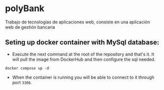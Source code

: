 # polyBank
Trabajo de tecnologías de aplicaciones web, consiste en una aplicación web de gestión bancaria

## Seting up docker container with MySql database:
- Execute the next command at the root of the repository and that's it. It will pull the image from DockerHub and then configure the sql needed.

```
docker compose up -d
```

- When the container is running you will be able to connect to it through port ```3306```.
